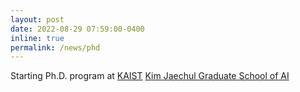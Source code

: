 ```yaml
---
layout: post
date: 2022-08-29 07:59:00-0400
inline: true
permalink: /news/phd
---
```


Starting Ph.D. program at <a href='https://www.kaist.ac.kr/en/'>KAIST</a> <a href='https://gsai.kaist.ac.kr/'>Kim Jaechul Graduate School of AI </a>